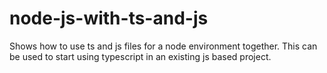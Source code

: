 # node-js-with-ts-and-js

Shows how to use ts and js files for a node environment together. This can be used to start using typescript in an existing js based project.